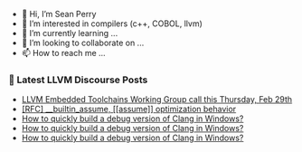 - 👋 Hi, I’m Sean Perry
- 👀 I’m interested in compilers (c++, COBOL, llvm)
- 🌱 I’m currently learning ...
- 💞️ I’m looking to collaborate on ...
- 📫 How to reach me ...

<!---
s66perry/s66perry is a ✨ special ✨ repository because its `README.md` (this file) appears on your GitHub profile.
You can click the Preview link to take a look at your changes.
--->
### 📕 Latest LLVM Discourse Posts

<!-- DISCOURSE-LLVM:START -->
- [LLVM Embedded Toolchains Working Group call this Thursday, Feb 29th](https://discourse.llvm.org/t/llvm-embedded-toolchains-working-group-call-this-thursday-feb-29th/77229#post_1)
- [[RFC] __builtin_assume, [[assume]] optimization behavior](https://discourse.llvm.org/t/rfc-builtin-assume-assume-optimization-behavior/76943?page=3#post_41)
- [How to quickly build a debug version of Clang in Windows?](https://discourse.llvm.org/t/how-to-quickly-build-a-debug-version-of-clang-in-windows/77224#post_9)
- [How to quickly build a debug version of Clang in Windows?](https://discourse.llvm.org/t/how-to-quickly-build-a-debug-version-of-clang-in-windows/77224#post_8)
- [How to quickly build a debug version of Clang in Windows?](https://discourse.llvm.org/t/how-to-quickly-build-a-debug-version-of-clang-in-windows/77224#post_7)
<!-- DISCOURSE-LLVM:END -->
